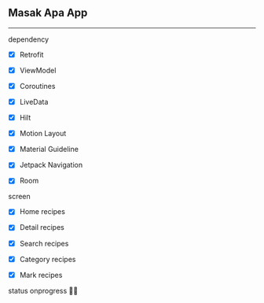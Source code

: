 ## Masak Apa App
---
dependency

- [x] Retrofit

- [x] ViewModel

- [x] Coroutines

- [x] LiveData

- [x] Hilt

- [x] Motion Layout

- [x] Material Guideline

- [x] Jetpack Navigation

- [x] Room

screen

- [x] Home recipes

- [x] Detail recipes

- [x] Search recipes

- [x] Category recipes

- [x] Mark recipes

status onprogress 🧙‍♂️